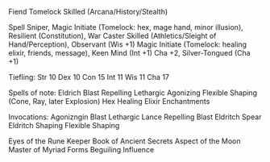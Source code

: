 
Fiend Tomelock
Skilled (Arcana/History/Stealth)

Spell Sniper, Magic Initiate (Tomelock: hex, mage hand, minor illusion),
Resilient (Constitution), War Caster
Skilled (Athletics/Sleight of Hand/Perception), Observant (Wis +1)
Magic Initiate (Tomelock: healing elixir, friends, message), Keen Mind (Int +1)
Cha +2, Silver-Tongued (Cha +1)

Tiefling:
  Str 10
  Dex 10
  Con 15
  Int 11
  Wis 11
  Cha 17

Spells of note:
  Eldrich Blast
    Repelling
    Lethargic
    Agonizing
    Flexible Shaping (Cone, Ray, later Explosion)
  Hex
  Healing Elixir
  Enchantments

Invocations:
  Agonizngin Blast
  Lethargic Lance
  Repelling Blast
  Eldritch Spear
  Eldritch Shaping
  Flexible Shaping

  Eyes of the Rune Keeper
  Book of Ancient Secrets
  Aspect of the Moon
  Master of Myriad Forms
  Beguiling Influence
